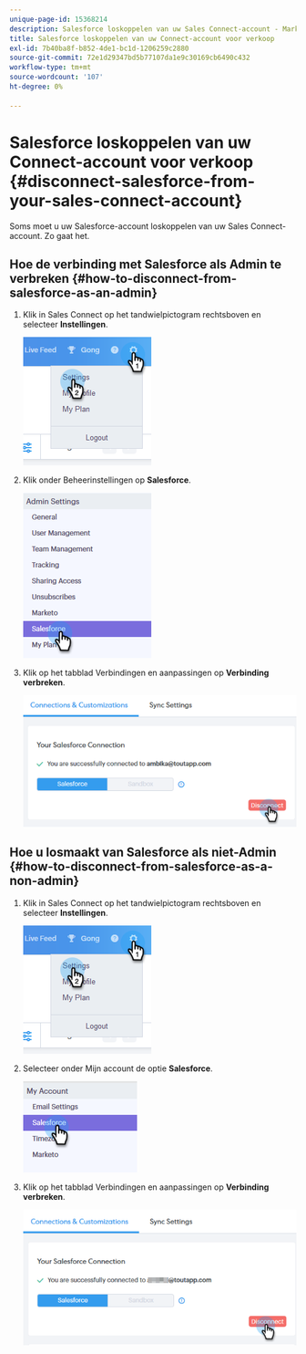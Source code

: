 ```yaml
---
unique-page-id: 15368214
description: Salesforce loskoppelen van uw Sales Connect-account - Marketo Docs - Productdocumentatie
title: Salesforce loskoppelen van uw Connect-account voor verkoop
exl-id: 7b40ba8f-b852-4de1-bc1d-1206259c2880
source-git-commit: 72e1d29347bd5b77107da1e9c30169cb6490c432
workflow-type: tm+mt
source-wordcount: '107'
ht-degree: 0%

---
```


# Salesforce loskoppelen van uw Connect-account voor verkoop {#disconnect-salesforce-from-your-sales-connect-account}

Soms moet u uw Salesforce-account loskoppelen van uw Sales Connect-account. Zo gaat het.

## Hoe de verbinding met Salesforce als Admin te verbreken {#how-to-disconnect-from-salesforce-as-an-admin}

1. Klik in Sales Connect op het tandwielpictogram rechtsboven en selecteer **Instellingen**.

   ![](assets/one-1.png)

1. Klik onder Beheerinstellingen op **Salesforce**.

   ![](assets/six-1.png)

1. Klik op het tabblad Verbindingen en aanpassingen op **Verbinding verbreken**.

   ![](assets/seven-1.png)

## Hoe u losmaakt van Salesforce als niet-Admin {#how-to-disconnect-from-salesforce-as-a-non-admin}

1. Klik in Sales Connect op het tandwielpictogram rechtsboven en selecteer **Instellingen**.

   ![](assets/one-1.png)

1. Selecteer onder Mijn account de optie **Salesforce**.

   ![](assets/two-1.png)

1. Klik op het tabblad Verbindingen en aanpassingen op **Verbinding verbreken**.

   ![](assets/3333.png)
